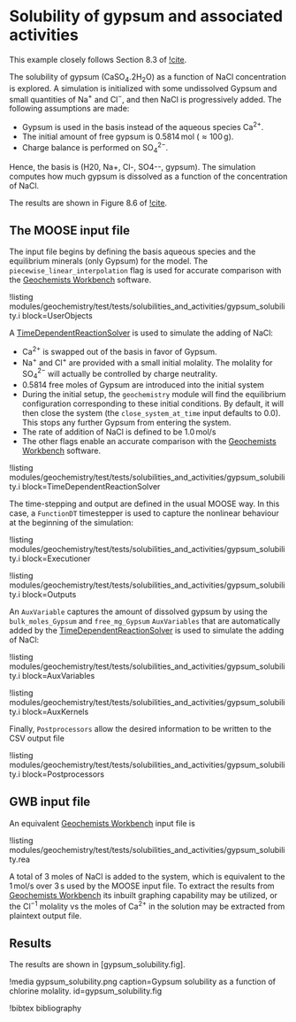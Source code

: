 # Solubility of gypsum and associated activities

This example closely follows Section 8.3 of [!cite](bethke_2007).

The solubility of gypsum (CaSO$_{4}$.2H$_{2}$O) as a function of NaCl concentration is explored.  A simulation is initialized with some undissolved Gypsum and small quantities of Na$^{+}$ and Cl$^{-}$, and then NaCl is progressively added.  The following assumptions are made:

- Gypsum is used in the basis instead of the aqueous species Ca$^{2+}$.
- The initial amount of free gypsum is 0.5814$\,$mol ($\approx 100\,$g).
- Charge balance is performed on SO$_{4}^{2-}$.

Hence, the basis is (H20, Na+, Cl-, SO4--, gypsum).  The simulation computes how much gypsum is dissolved as a function of the concentration of NaCl.

The results are shown in Figure 8.6 of [!cite](bethke_2007).

## The MOOSE input file

The input file begins by defining the basis aqueous species and the equilibrium minerals (only Gypsum) for the model.  The `piecewise_linear_interpolation` flag is used for accurate comparison with the [Geochemists Workbench](https://www.gwb.com/) software.

!listing modules/geochemistry/test/tests/solubilities_and_activities/gypsum_solubility.i block=UserObjects

A [TimeDependentReactionSolver](actions/AddTimeDependentReactionSolverAction.md) is used to simulate the adding of NaCl:

- Ca$^{2+}$ is swapped out of the basis in favor of Gypsum.
- Na$^{+}$ and Cl$^{+}$ are provided with a small initial molality.  The molality for SO$_{4}^{2-}$ will actually be controlled by charge neutrality.
- 0.5814 free moles of Gypsum are introduced into the initial system
- During the initial setup, the `geochemistry` module will find the equilibrium configuration corresponding to these initial conditions.  By default, it will then close the system (the `close_system_at_time` input defaults to 0.0).  This stops any further Gypsum from entering the system.
- The rate of addition of NaCl is defined to be 1.0$\,$mol/s
- The other flags enable an accurate comparison with the [Geochemists Workbench](https://www.gwb.com/) software.

!listing modules/geochemistry/test/tests/solubilities_and_activities/gypsum_solubility.i block=TimeDependentReactionSolver

The time-stepping and output are defined in the usual MOOSE way.  In this case, a `FunctionDT` timestepper is used to capture the nonlinear behaviour at the beginning of the simulation:

!listing modules/geochemistry/test/tests/solubilities_and_activities/gypsum_solubility.i block=Executioner

!listing modules/geochemistry/test/tests/solubilities_and_activities/gypsum_solubility.i block=Outputs

An `AuxVariable` captures the amount of dissolved gypsum by using the `bulk_moles_Gypsum` and `free_mg_Gypsum` `AuxVariables` that are automatically added by the [TimeDependentReactionSolver](actions/AddTimeDependentReactionSolverAction.md) is used to simulate the adding of NaCl:

!listing modules/geochemistry/test/tests/solubilities_and_activities/gypsum_solubility.i block=AuxVariables

!listing modules/geochemistry/test/tests/solubilities_and_activities/gypsum_solubility.i block=AuxKernels

Finally, `Postprocessors` allow the desired information to be written to the CSV output file

!listing modules/geochemistry/test/tests/solubilities_and_activities/gypsum_solubility.i block=Postprocessors

## GWB input file

An equivalent [Geochemists Workbench](https://www.gwb.com/) input file is

!listing modules/geochemistry/test/tests/solubilities_and_activities/gypsum_solubility.rea

A total of 3 moles of NaCl is added to the system, which is equivalent to the 1$\,$mol/s over 3$\,$s used by the MOOSE input file.  To extract the results from [Geochemists Workbench](https://www.gwb.com/) its inbuilt graphing capability may be utilized, or the Cl$^{-1}$ molality vs the moles of Ca$^{2+}$ in the solution may be extracted from plaintext output file.

## Results

The results are shown in [gypsum_solubility.fig].

!media gypsum_solubility.png caption=Gypsum solubility as a function of chlorine molality.  id=gypsum_solubility.fig



!bibtex bibliography